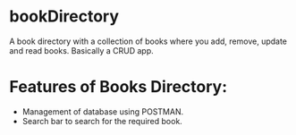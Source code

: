 # bookDirectory
A book directory with a collection of books where you add, remove, update and read books. Basically a CRUD app.

# Features of Books Directory:
- Management of database using POSTMAN.
- Search bar to search for the required book.

